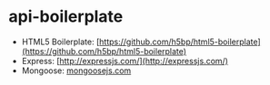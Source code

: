 api-boilerplate
========================================

- HTML5 Boilerplate: [https://github.com/h5bp/html5-boilerplate](https://github.com/h5bp/html5-boilerplate)
- Express: [http://expressjs.com/](http://expressjs.com/)
- Mongoose: [mongoosejs.com](mongoosejs.com)